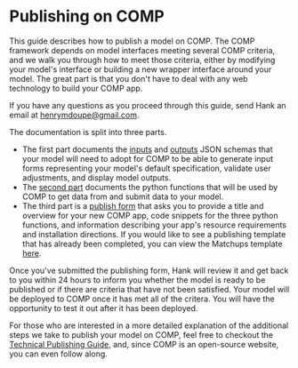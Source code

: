 # Publishing on COMP

This guide describes how to publish a model on COMP. The COMP framework depends on model interfaces meeting several COMP criteria, and we walk you through how to meet those criteria, either by modifying your model's interface or building a new wrapper interface around your model. The great part is that you don't have to deal with any web technology to build your COMP app.

If you have any questions as you proceed through this guide, send Hank an email at henrymdoupe@gmail.com.

The documentation is split into three parts. 

- The first part documents the [inputs](/publish/inputs) and [outputs](/publish/outputs/) JSON schemas that your model will need to adopt for COMP to be able to generate input forms representing your model's default specification, validate user adjustments, and display model outputs. 
- The [second part](/publish/endpoints/) documents the python functions that will be used by COMP to get data from and submit data to your model. 
- The third part is a [publish form](https://www.compmodels.org/publish) that asks you to provide a title and overview for your new COMP app, code snippets for the three python functions, and information describing your app's resource requirements and installation directions. If you would like to see a publishing template that has already been completed, you can view the Matchups template [here](https://www.compmodels.com/hdoupe/Matchups/detail).

Once you've submitted the publishing form, Hank will review it and get back to you within 24 hours to inform you whether the model is ready to be published or if there are criteria that have not been satisfied. Your model will be deployed to COMP once it has met all of the critera. You will have the opportunity to test it out after it has been deployed.

For those who are interested in a more detailed explanation of the additional steps we  take to publish your model on COMP, feel free to checkout the [Technical Publishing Guide](technical/TECHNICALPUBLISH.md), and, since COMP is an open-source website, you can even follow along.